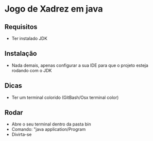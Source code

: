 # Jogo de Xadrez em java

## Requisitos

- Ter instalado JDK

## Instalação 

- Nada demais, apenas configurar a sua IDE para que o projeto esteja rodando com o JDK

## Dicas

- Ter um terminal colorido (GitBash/Osx terminal color)

## Rodar

- Abre o seu terminal dentro da pasta bin
- Comando: "java application/Program
- Divirta-se
